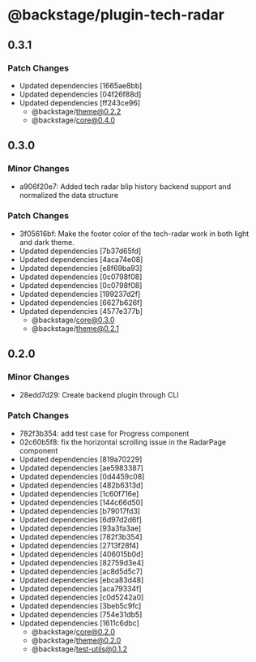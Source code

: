# @backstage/plugin-tech-radar

## 0.3.1

### Patch Changes

- Updated dependencies [1665ae8bb]
- Updated dependencies [04f26f88d]
- Updated dependencies [ff243ce96]
  - @backstage/theme@0.2.2
  - @backstage/core@0.4.0

## 0.3.0

### Minor Changes

- a906f20e7: Added tech radar blip history backend support and normalized the data structure

### Patch Changes

- 3f05616bf: Make the footer color of the tech-radar work in both light and dark theme.
- Updated dependencies [7b37d65fd]
- Updated dependencies [4aca74e08]
- Updated dependencies [e8f69ba93]
- Updated dependencies [0c0798f08]
- Updated dependencies [0c0798f08]
- Updated dependencies [199237d2f]
- Updated dependencies [6627b626f]
- Updated dependencies [4577e377b]
  - @backstage/core@0.3.0
  - @backstage/theme@0.2.1

## 0.2.0

### Minor Changes

- 28edd7d29: Create backend plugin through CLI

### Patch Changes

- 782f3b354: add test case for Progress component
- 02c60b5f8: fix the horizontal scrolling issue in the RadarPage component
- Updated dependencies [819a70229]
- Updated dependencies [ae5983387]
- Updated dependencies [0d4459c08]
- Updated dependencies [482b6313d]
- Updated dependencies [1c60f716e]
- Updated dependencies [144c66d50]
- Updated dependencies [b79017fd3]
- Updated dependencies [6d97d2d6f]
- Updated dependencies [93a3fa3ae]
- Updated dependencies [782f3b354]
- Updated dependencies [2713f28f4]
- Updated dependencies [406015b0d]
- Updated dependencies [82759d3e4]
- Updated dependencies [ac8d5d5c7]
- Updated dependencies [ebca83d48]
- Updated dependencies [aca79334f]
- Updated dependencies [c0d5242a0]
- Updated dependencies [3beb5c9fc]
- Updated dependencies [754e31db5]
- Updated dependencies [1611c6dbc]
  - @backstage/core@0.2.0
  - @backstage/theme@0.2.0
  - @backstage/test-utils@0.1.2
